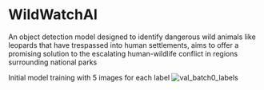 # WildWatchAI
An object detection model designed to identify dangerous wild animals like leopards that have trespassed into human settlements, aims to offer a promising solution to the escalating human-wildlife conflict in regions surrounding national parks

Initial model training with 5 images for each label
![val_batch0_labels](https://github.com/user-attachments/assets/2b6b154d-7579-4625-810f-27794b8b4ae9)

